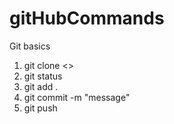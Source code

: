 # gitHubCommands


Git basics

1. git clone <> 
2. git status 
3. git add . 
4. git commit -m "message" 
5. git push
